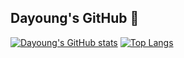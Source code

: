 ## Dayoung's GitHub 👋
[![Dayoung's GitHub stats](https://github-readme-stats.vercel.app/api?username=arittung&count_private=true&theme=buefy&show_icons=true&hide=prs)](https://github.com/arittung/github-readme-stats) 
[![Top Langs](https://github-readme-stats.vercel.app/api/top-langs/?username=arittung&layout=compact)](https://github.com/arittung/github-readme-stats)
<!--
**arittung/arittung** is a ✨ _special_ ✨ repository because its `README.md` (this file) appears on your GitHub profile.

Here are some ideas to get you started:

- 🔭 I’m currently working on ...
- 🌱 I’m currently learning ...
- 👯 I’m looking to collaborate on ...
- 🤔 I’m looking for help with ...
- 💬 Ask me about ...
- 📫 How to reach me: ...
- 😄 Pronouns: ...
- ⚡ Fun fact: ...
-->


